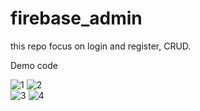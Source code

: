 # firebase_admin
 this repo focus on login and register, CRUD.
 
 
 Demo code
 
![1](https://user-images.githubusercontent.com/80568234/178407915-b7ff4f87-425b-476e-b6fb-8d6938c22c78.gif)
![2](https://user-images.githubusercontent.com/80568234/178407926-6ffa40af-4fed-4ea7-989d-7e6b88f7aa30.gif)<br />
![3](https://user-images.githubusercontent.com/80568234/178407937-47044aa0-ec60-4e8b-b807-1a3ba1d1d9f4.gif)
![4](https://user-images.githubusercontent.com/80568234/178407942-4fd6ebef-d6a8-4f0b-8877-88b62b4e81a7.gif)
